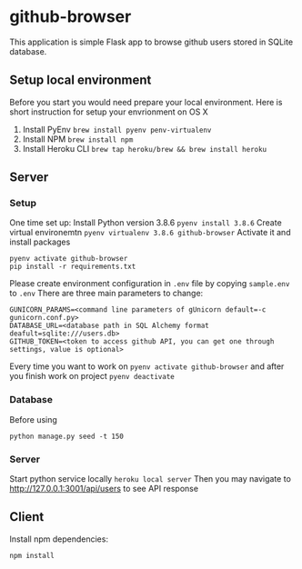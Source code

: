 # github-browser
This application is simple Flask app to browse github users stored in SQLite database.

## Setup local environment

Before you start you would need prepare your local environment. Here is short instruction for setup your envrionment on OS X

1. Install PyEnv `brew install pyenv penv-virtualenv`
2. Install NPM `brew install npm`
3. Install Heroku CLI  `brew tap heroku/brew && brew install heroku`

## Server

### Setup 
One time set up:
Install Python version 3.8.6 `pyenv install 3.8.6`
Create virtual environemtn `pyenv virtualenv 3.8.6 github-browser`
Activate it and install packages
```
pyenv activate github-browser
pip install -r requirements.txt
```

Please create environment configuration in `.env` file by copying `sample.env` to `.env`
There are three main parameters to change:
```
GUNICORN_PARAMS=<command line parameters of gUnicorn default=-c gunicorn.conf.py>
DATABASE_URL=<database path in SQL Alchemy format deafult=sqlite:///users.db>
GITHUB_TOKEN=<token to access github API, you can get one through settings, value is optional>
```

Every time you want to work on `pyenv activate github-browser` and after you finish work on project `pyenv deactivate`

### Database
Before using 

`python manage.py seed -t 150`

### Server 

Start python service locally `heroku local server`
Then you may navigate to http://127.0.0.1:3001/api/users to see API response


## Client

Install npm dependencies:

```
npm install
```

